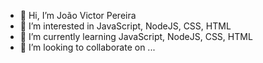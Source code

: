- 👋 Hi, I’m João Victor Pereira
- 👀 I’m interested in JavaScript, NodeJS, CSS, HTML
- 🌱 I’m currently learning JavaScript, NodeJS, CSS, HTML
- 💞️ I’m looking to collaborate on ...


<!---
JoaoV-Coder/JoaoV-Coder is a ✨ special ✨ repository because its `README.md` (this file) appears on your GitHub profile.
You can click the Preview link to take a look at your changes.
--->

